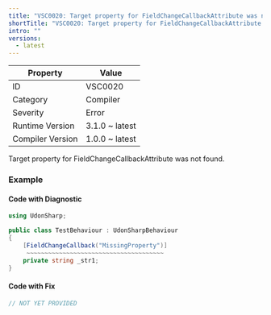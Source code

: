```yaml
---
title: "VSC0020: Target property for FieldChangeCallbackAttribute was not found"
shortTitle: "VSC0020: Target property for FieldChangeCallbackAttribute was not found"
intro: ""
versions:
  - latest
---
```


| Property         | Value          |
| ---------------- | -------------- |
| ID               | VSC0020        |
| Category         | Compiler       |
| Severity         | Error          |
| Runtime Version  | 3.1.0 ~ latest |
| Compiler Version | 1.0.0 ~ latest |

Target property for FieldChangeCallbackAttribute was not found\.

### Example

#### Code with Diagnostic

```csharp
using UdonSharp;

public class TestBehaviour : UdonSharpBehaviour
{
    [FieldChangeCallback("MissingProperty")]
     ~~~~~~~~~~~~~~~~~~~~~~~~~~~~~~~~~~~~~~
    private string _str1;
}
```

#### Code with Fix

```csharp
// NOT YET PROVIDED
```
